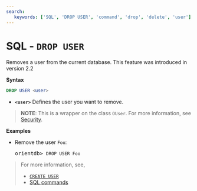 ```yaml
---
search:
   keywords: ['SQL', 'DROP USER', 'command', 'drop', 'delete', 'user']
---
```


# SQL - `DROP USER`

Removes a user from the current database.  This feature was introduced in version 2.2

**Syntax**

```sql
DROP USER <user>
```

- **`<user>`** Defines the user you want to remove.


>**NOTE**: This is a wrapper on the class `OUser`.  For more information, see [Security](Security.md).


**Examples**

- Remove the user `Foo`:

  <pre>
  orientdb> <code class="lang-sql userinput">DROP USER Foo</code>
  </pre>

>For more information, see,
>- [`CREATE USER`](SQL-Create-User.md)
>- [SQL commands](SQL.md)

